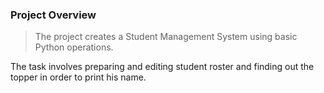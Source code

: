 ### Project Overview

 > The project creates a Student Management System using basic Python operations.

The task involves preparing and editing student roster and finding out the topper in order to print his name.


